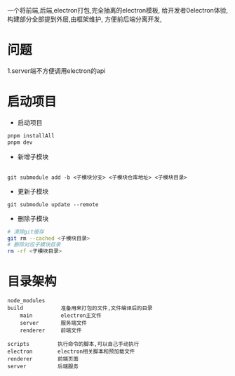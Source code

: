 一个将前端,后端,electron打包,完全抽离的electron模板,
给开发者0electron体验,构建部分全部提到外层,由框架维护,
方便前后端分离开发,

# 问题
1.server端不方便调用electron的api

# 启动项目

- 启动项目
```sh
pnpm installAll
pnpm dev
```

- 新增子模块

```shell

git submodule add -b <子模块分支> <子模块仓库地址> <子模块目录>

```

- 更新子模块

```shell
git submodule update --remote
```

- 删除子模块

```sh
# 清除git缓存
git rm --cached <子模块目录>
# 删除对应子模块目录
rm -rf <子模块目录>
```

# 目录架构
```
node_modules
build            准备用来打包的文件,文件编译后的目录
    main         electron主文件
    server       服务端文件
    renderer     前端文件

scripts         执行命令的脚本,可以自己手动执行
electron        electron相关脚本和预加载文件
renderer        前端页面
server          后端服务

```